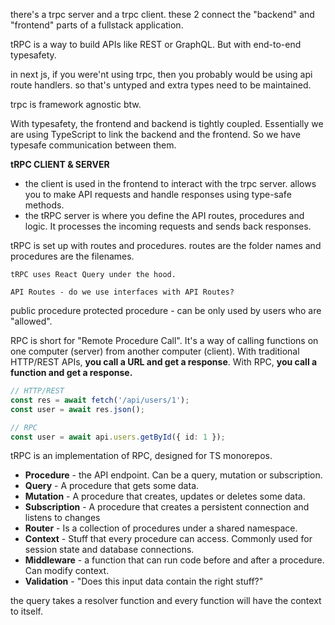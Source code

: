 
there's a trpc server and a trpc client. these 2 connect the "backend" and "frontend" parts of a fullstack application.


tRPC is a way to build APIs like REST or GraphQL. But with end-to-end typesafety.

in next js, if you were'nt using trpc, then you probably would be using api route handlers. so that's untyped and extra types need to be maintained.

trpc is framework agnostic btw.

With typesafety, the frontend and backend is tightly coupled.
Essentially we are using TypeScript to link the backend and the frontend. So we have typesafe communication between them.

**tRPC CLIENT & SERVER**
- the client is used in the frontend to interact with the trpc server. allows you to make API requests and handle responses using type-safe methods.
- the tRPC server is where you define the API routes, procedures and logic. It processes the incoming requests and sends back responses.


tRPC is set up with routes and procedures.
routes are the folder names and procedures are the filenames.


	tRPC uses React Query under the hood.

	API Routes - do we use interfaces with API Routes?


public procedure
protected procedure - can be only used by users who are "allowed".



RPC is short for "Remote Procedure Call". It's a way of calling functions on one computer (server) from another computer (client). With traditional HTTP/REST APIs, **you call a URL and get a response**. With RPC, **you call a function and get a response.**

```ts
// HTTP/REST
const res = await fetch('/api/users/1');
const user = await res.json();

// RPC
const user = await api.users.getById({ id: 1 });
```


tRPC is an implementation of RPC, designed for TS monorepos. 

- **Procedure** - the API endpoint. Can be a query, mutation or subscription.
- **Query** - A procedure that gets some data.
- **Mutation** - A procedure that creates, updates or deletes some data.
- **Subscription** - A procedure that creates a persistent connection and listens to changes 
- **Router** - Is a collection of procedures under a shared namespace.
- **Context** - Stuff that every procedure can access. Commonly used for session state and database connections.
- **Middleware** - a function that can run code before and after a procedure. Can modify context.
- **Validation** - "Does this input data contain the right stuff?"





the query takes a resolver function and every function will have the context to itself.